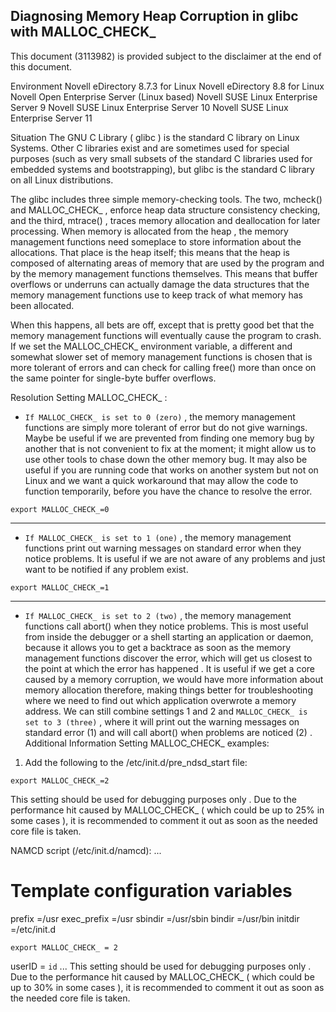 ## Diagnosing Memory Heap Corruption in glibc with MALLOC_CHECK_

This document (3113982) is provided subject to the disclaimer at the end of this document.

Environment
Novell eDirectory 8.7.3 for Linux
Novell eDirectory 8.8 for Linux
Novell Open Enterprise Server (Linux based)
Novell SUSE Linux Enterprise Server 9
Novell SUSE Linux Enterprise Server 10
Novell SUSE Linux Enterprise Server 11
 
Situation
The GNU C Library ( glibc ) is the standard C library on Linux Systems. Other C libraries exist and are sometimes used for special purposes (such as very small subsets of the standard C libraries used for embedded systems and bootstrapping), but glibc is the standard C library on all Linux distributions.
 
The glibc includes three simple memory-checking tools. The two, mcheck() and MALLOC_CHECK_ , enforce heap data structure consistency checking, and the third, mtrace() , traces memory allocation and deallocation for later processing. When memory is allocated from the heap , the memory management functions need someplace to store information about the allocations. That place is the heap itself; this means that the heap is composed of alternating areas of memory that are used by the program and by the memory management functions themselves. This means that buffer overflows or underruns can actually damage the data structures that the memory management functions use to keep track of what memory has been allocated.
 
When this happens, all bets are off, except that is pretty good bet that the memory management functions will eventually cause the program to crash. If we set the MALLOC_CHECK_ environment variable, a different and somewhat slower set of memory management functions is chosen that is more tolerant of errors and can check for calling free() more than once on the same pointer for single-byte buffer overflows.
 
 
Resolution
Setting MALLOC_CHECK_ :

- `If MALLOC_CHECK_ is set to 0 (zero)` , the memory management functions are simply more tolerant of error but do not give warnings.
Maybe be useful if we are prevented from finding one memory bug by another that is not convenient to fix at the moment; it might allow us to use other tools to chase down the other memory bug.
It may also be useful if you are running code that works on another system but not on Linux and we want a quick workaround that may allow the code to function temporarily, before you have the chance to resolve the error.
```
export MALLOC_CHECK_=0
```
---------------------------------------------------------------------------------------

- `If MALLOC_CHECK_ is set to 1 (one)` , the memory management functions print out warning messages on standard error when they notice problems.
It is useful if we are not aware of any problems and just want to be notified if any problem exist.

```
export MALLOC_CHECK_=1
```
---------------------------------------------------------------------------------------
- `If MALLOC_CHECK_ is set to 2 (two)` , the memory management functions call abort() when they notice problems.
This is most useful from inside the debugger or a shell starting an application or daemon, because it allows you to get a backtrace as soon as the memory management functions discover the error, which will get us closest to the point at which the error has happened .
It is useful if we get a core caused by a memory corruption, we would have more information about memory allocation therefore, making things better for troubleshooting where we need to find out which application overwrote a memory address.
We can still combine settings 1 and 2 and `MALLOC_CHECK_ is set to 3 (three)` , where it will print out the warning messages on standard error (1) and will call abort() when problems are noticed (2) .  
Additional Information
Setting MALLOC_CHECK_ examples:

1. Add the following to the /etc/init.d/pre_ndsd_start file:
```
export MALLOC_CHECK_=2
```
This setting should be used for debugging purposes only . Due to the performance hit caused by MALLOC_CHECK_ ( which could be up to 25% in some cases ), it is recommended to comment it out as soon as the needed core file is taken.


NAMCD script (/etc/init.d/namcd):
...
# Template configuration variables

prefix =/usr
exec_prefix =/usr
sbindir =/usr/sbin
bindir =/usr/bin
initdir =/etc/init.d
```
export MALLOC_CHECK_ = 2
```
userID = `id`
...
This setting should be used for debugging purposes only . Due to the performance hit caused by MALLOC_CHECK_ ( which could be up to 30% in some cases ), it is recommended to comment it out as soon as the needed core file is taken.
